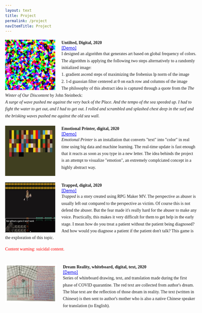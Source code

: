 ```yaml
---
layout: text
title: Project
permalink: /project
navItemTitle: Project
---
```


<style type="text/css"> .post-container{
    margin: 20px 20px 0 0;  
    /*border:5px solid #333;*/
    width:65vw;
    overflow:hidden;
}

.post-thumb img {
	margin: 0px 20px 0 0;  
    float: left;
    clear:left;
    width:17vw;
    height:17vw;
    /*border:1px solid red;*/
}
.post-thumb_2 img {
  margin: 0px 20px 0 0;  
    float: left;
    clear:left;
    width:17.5vw;
    height:13vw;
    /*border:1px solid red;*/
}

.post-title {
     /*float:left;   */
    /*margin-left:10px;*/
    /*font-weight: bold;*/
    display: inline;
    font-family: "Times New Roman", Times, serif;
}
.description {
     /*float:left;   */
    /*margin-left:10px;*/
    /*font-weight: bold;*/
    display: inline;
    font-family: "Times New Roman", Times, serif;
    line-height: 1.6;
}

.post-content {
    /*float:right;*/
}</style>

<div class="post-container">                
   <div class="post-thumb"><img src="/assets/images/project/Picture1.png" /></div>
   <div class="post-title" style="font-weight: bold">Untilted, Digital, 2020</div><br>
    <a style= "color: #0000EE" href="https://zeyuyun1.github.io/project1/">[Demo]</a> <br>
	<div class="description" > I designed an algorithm that generates art based on global frequency of colors. <br>
    The algorithm is applying the following two steps alternatively to a randomly initialized image: <br>
    1. gradient ascend steps of maximizing the frobenius lp norm of the image <br>
    2. 1-d guassian filter centered at 0 on each row and columns of the image <br>
    The philosophy of this abstract idea is captured through a quote from the <i>The Winter of Our Discontent</i> by John Steinbeck: <br>
  <i>A surge of wave pushed me against the very back of the Place. And the tempo of the sea speeded up. I had to fight the water to get out, and I had to get out. I rolled and scrambled and splashed chest deep in the surf and the brisking waves pushed me against the old sea wall. </i>
 </div>
 <div class="post-container">                
   <div class="post-thumb"><img src="/assets/images/project/Picture2.png" /></div>
   <div class="post-title" style="font-weight: bold">Emotional Printer, digital, 2020</div><br>
    <a style= "color: #0000EE" href="https://zeyuyun1.github.io/final_project/">[Demo]</a> <br>
  <div class="description" > <i>Emotional Printer</i> is an installation that converts "text" into "color" in real time using big data and machine learning. The real-time update is fast enough that it reacts as soon as you type in a new letter. The idea behinds the project is an attempt to visualize "emotion", an extremely complciated concept in a highly abstract way. 
 </div>

 <div class="post-container">      
 <br>          
   <div class="post-thumb"><img src="/assets/images/project/Picture3.png" /></div>
   <div class="post-title" style="font-weight: bold">Trapped, digital, 2020</div><br>
    <a style= "color: #0000EE" href="https://zeyuyun1.github.io/game1/">[Demo]</a> <br>
  <div class="description" > <i>Trapped</i> is a story created using RPG Maker MV. The perspective as abuser is usually left out compared to the perspective as victim. Of course this is not defend the abuser. But the fear made it's really hard for the abuser to make any voice. Practically, this makes it very difficult for them to get help in the early stage. I mean how do you treat a patient without the patient being diagnosed? And how would you diagnose a patient if the patient don't talk? This game is the exploration of this topic. 
  <p style = "color: red">Content warning: suicidal content.</p>
 </div>

 <div class="post-container">      
 <br>          
   <div class="post-thumb_2" ><img src="/assets/images/dream_reality/3.jpg" /></div>
   <div class="post-title" style="font-weight: bold">Dream Reality, whiteboard, digital, text, 2020</div><br>
    <a style= "color: #0000EE" href="https://zeyuyun1.github.io/dream_reality">[Demo]</a> <br>
  <div class="description" > Series of whiteboard drawing, text, and translation made during the first phase of COVID quarantine. The red text are collected from author's dream. The blue text are the reflection of those dream in reality. The text (written in Chinese) is then sent to author's mother who is also a native Chinese speaker for translation (to English). 
 </div>



   <!-- <p style="display:inline">post description descrietc etc</p> -->
   <!-- <p>post description descrietc etc</p> -->
</div>